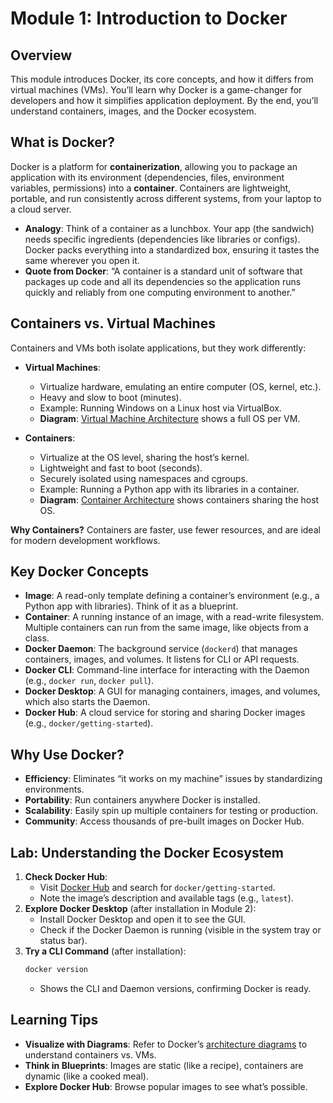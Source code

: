 # Module 1: Introduction to Docker

## Overview
This module introduces Docker, its core concepts, and how it differs from virtual machines (VMs). You’ll learn why Docker is a game-changer for developers and how it simplifies application deployment. By the end, you’ll understand containers, images, and the Docker ecosystem.

## What is Docker?
Docker is a platform for **containerization**, allowing you to package an application with its environment (dependencies, files, environment variables, permissions) into a **container**. Containers are lightweight, portable, and run consistently across different systems, from your laptop to a cloud server.

- **Analogy**: Think of a container as a lunchbox. Your app (the sandwich) needs specific ingredients (dependencies like libraries or configs). Docker packs everything into a standardized box, ensuring it tastes the same wherever you open it.
- **Quote from Docker**: “A container is a standard unit of software that packages up code and all its dependencies so the application runs quickly and reliably from one computing environment to another.”

## Containers vs. Virtual Machines
Containers and VMs both isolate applications, but they work differently:

- **Virtual Machines**:
  - Virtualize hardware, emulating an entire computer (OS, kernel, etc.).
  - Heavy and slow to boot (minutes).
  - Example: Running Windows on a Linux host via VirtualBox.
  - **Diagram**: [Virtual Machine Architecture](https://docs.docker.com/get-started/#images-and-containers) shows a full OS per VM.

- **Containers**:
  - Virtualize at the OS level, sharing the host’s kernel.
  - Lightweight and fast to boot (seconds).
  - Securely isolated using namespaces and cgroups.
  - Example: Running a Python app with its libraries in a container.
  - **Diagram**: [Container Architecture](https://docs.docker.com/get-started/#images-and-containers) shows containers sharing the host OS.

**Why Containers?** Containers are faster, use fewer resources, and are ideal for modern development workflows.

## Key Docker Concepts
- **Image**: A read-only template defining a container’s environment (e.g., a Python app with libraries). Think of it as a blueprint.
- **Container**: A running instance of an image, with a read-write filesystem. Multiple containers can run from the same image, like objects from a class.
- **Docker Daemon**: The background service (`dockerd`) that manages containers, images, and volumes. It listens for CLI or API requests.
- **Docker CLI**: Command-line interface for interacting with the Daemon (e.g., `docker run`, `docker pull`).
- **Docker Desktop**: A GUI for managing containers, images, and volumes, which also starts the Daemon.
- **Docker Hub**: A cloud service for storing and sharing Docker images (e.g., `docker/getting-started`).

## Why Use Docker?
- **Efficiency**: Eliminates “it works on my machine” issues by standardizing environments.
- **Portability**: Run containers anywhere Docker is installed.
- **Scalability**: Easily spin up multiple containers for testing or production.
- **Community**: Access thousands of pre-built images on Docker Hub.

## Lab: Understanding the Docker Ecosystem
1. **Check Docker Hub**:
   - Visit [Docker Hub](https://hub.docker.com/) and search for `docker/getting-started`.
   - Note the image’s description and available tags (e.g., `latest`).
2. **Explore Docker Desktop** (after installation in Module 2):
   - Install Docker Desktop and open it to see the GUI.
   - Check if the Docker Daemon is running (visible in the system tray or status bar).
3. **Try a CLI Command** (after installation):
   ```bash
   docker version
   ```
   - Shows the CLI and Daemon versions, confirming Docker is ready.

## Learning Tips
- **Visualize with Diagrams**: Refer to Docker’s [architecture diagrams](https://docs.docker.com/get-started/#images-and-containers) to understand containers vs. VMs.
- **Think in Blueprints**: Images are static (like a recipe), containers are dynamic (like a cooked meal).
- **Explore Docker Hub**: Browse popular images to see what’s possible.


